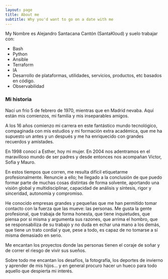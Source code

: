 ```yaml
---
layout: page
title: About me
subtitle: Why you'd want to go on a date with me
---
```


My Nombre es Alejandro Santacana Cantón (SantaKloud) y suelo trabajar con:

- Bash
- Python
- Ansible
- Terraform
- IA
- Desarrollo de plataformas, utilidades, servicios, productos, etc basados en código.
- Observabilidad


### Mi historia

Nací un frío 5 de febrero de 1970, mientras que en Madrid nevaba. Aquí están mis comienzos, mi familia y mis inseparables amigos.

A los 16 años comienzo mi carrera en este fantástico mundo tecnológico, compaginada con mis estudios y mi formación extra académica, que me ha supuesto un antes y un después y me ha enriquecido con grandes recuerdos y amistades.

En 1998 conocí a Esther, hoy mi mujer. En 2004 nos adentramos en el maravilloso mundo de ser padres y desde entonces nos acompañan Victor, Sofia y Mauro.

En estos tiempos que corren, me resulta difícil etiquetarme profesionalmente. Renuncie a ello; he llegado a la conclusión de que puedo formar parte de muchas cosas distintas de forma solvente, aportando una visión global y multidisciplinar, capacidad de análisis y síntesis, rigor y sinceridad, autonomía y compromiso.

He conocido empresas grandes y pequeñas que me han permitido tomar contacto con la fuerza que las mueve: las personas. Me gusta la gente profesional, que trabaja de forma honesta, que tiene inquietudes, que piensa por si misma y argumenta sus razones, que arrima el hombro, que se responsabiliza de su trabajo y no duda en echar una mano a los demás, que tiene un trato cordial y que, pese a todo, es capaz de no tomarse a sí misma demasiado en serio.

Me encantan los proyectos donde las personas tienen el coraje de soñar y de correr el riesgo de vivir sus sueños.

Sobre todo me encantan los desafíos, la fotografía, los deportes de invierno y aprender de mis hijos... y en general procuro hacer un hueco para todo aquello que despierta mi interés.


